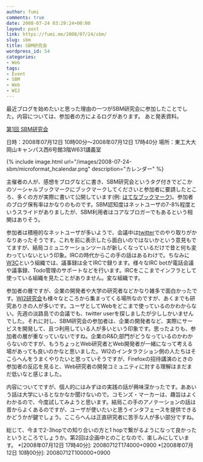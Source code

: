 ```yaml
---
author: fumi
comments: true
date: 2008-07-24 03:29:24+00:00
layout: post
link: https://fumi.me/2008/07/24/sbm/
slug: sbm
title: SBM研究会
wordpress_id: 54
categories:
- Web
tags:
- Event
- SBM
- Web
- WI2
---
```


最近ブログを始めたいと思った理由の一つがSBM研究会に参加したことでした。内容については、参加者の方によるログがあります。
あと発表資料。

[第1回 SBM研究会](http://toremoro.tea-nifty.com/tomos_hotline/2008/06/sbm_0921.html)

日時：2008年07月12日 10時00分〜2008年07月12日 17時40分
場所：東工大大岡山キャンパス西6号館3階W631講義室

{% include image.html url="/images/2008-07-24-sbm/microformat_hcalendar.png" description="カレンダー" %}

主催者の人が、感想をブログなどに書き、SBM研究会というタグ付きでどこかのソーシャルブックマークにブックマークしてくださいと参加者に要請したところ、多くの方が実際に書いて公開しています(例: [はてなブックマーク](http://b.hatena.ne.jp/t/sbm%E7%A0%94%E7%A9%B6%E4%BC%9A?threshold=1))。参加者のブログ保有率はかなりのものです。SBM認知度はネットユーザの7-8%程度というスライドがありましたが、SBM利用者はコアなブロガーでもあるという相関はありそう。

参加者は積極的なネットユーザが多いようで、会議中は[twitter](http://twitter.com/)でのやり取りがかなりあったそうです。これを前に表示したら面白いのではないかという意見もでてますが、結局コミュニケーションツールが新しくなっているだけで昔と何も変わっていないという印象。IRCの時代からこの手の話はあるわけで。ちなみに[W3C](http://www.w3.org)という組織では、議事録は全てIRCで録ります。様々なIRC botが電話会議や議事録、Todo管理のサポートなどを行います。IRCをここまでインフラとして使っている組織を見たことがありません。変な組織です。

参加者の層ですが、企業の開発者や大学の研究者などかなり雑多で面白かったです。[WI2研究会](http://www.ieice.org/~wi2/)も様々なところから集まってくる場所なのですが、あくまでも研究ありきの人が多いです。ユーザとしてWebをどこまで使っているのかわからない。先週の淡路島での会議でも、twitter userを探しましたが少ししかいませんでした。それに対し、SBM研究会の参加者は、企業の開発者など、実際にサービスを開発して、且つ利用している人が多いという印象です。思ったよりも、参加者の層が重なっていないですね。企業のR&D;部門がどうなっているのかわからないのですが、もうちょっとWeb研究者とWeb開発者が一緒になって考える場があっても良いのかなと思いました。WI2のインタラクション側の人たちはそこらへんをうまくやりたいと思っていそうですが、Firefoxの招待講演のときの参加者の反応を見ると、Web研究者の開発コミュニティに対する理解はまだまだ低いなと感じました。


内容についてですが、個人的にはみずほの実践の話が興味深かったです。ああいう話は大学にいるとなかなか聞けないので。コモンズ・マーカーは、趣旨はよくわかるので、今度試してみようと思います。結局この手のアノテーションの話は昔からよくあるのですが、ユーザが使いたいと思うインタフェースを提供できるかどうかが鍵でしょう。ここらへんは正直研究者に苦手な人が多い部分ですね。


総じて、今まで2-3hopでの知り合いの方と1 hopで繋がるようになって良かったというところでしょうか。第2回は企画中とのことなので、楽しみにしています。
  *[2008年07月12日 17時40分]: 20080712T174000+0900
  *[2008年07月12日 10時00分]: 20080712T100000+0900
